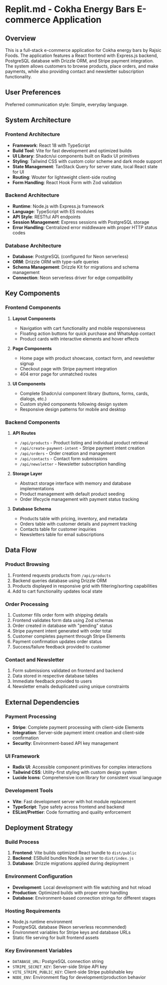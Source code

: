# Replit.md - Cokha Energy Bars E-commerce Application

## Overview

This is a full-stack e-commerce application for Cokha energy bars by Rajsic Foods. The application features a React frontend with Express.js backend, PostgreSQL database with Drizzle ORM, and Stripe payment integration. The system allows customers to browse products, place orders, and make payments, while also providing contact and newsletter subscription functionality.

## User Preferences

Preferred communication style: Simple, everyday language.

## System Architecture

### Frontend Architecture
- **Framework**: React 18 with TypeScript
- **Build Tool**: Vite for fast development and optimized builds
- **UI Library**: Shadcn/ui components built on Radix UI primitives
- **Styling**: Tailwind CSS with custom color scheme and dark mode support
- **State Management**: TanStack Query for server state, local React state for UI
- **Routing**: Wouter for lightweight client-side routing
- **Form Handling**: React Hook Form with Zod validation

### Backend Architecture
- **Runtime**: Node.js with Express.js framework
- **Language**: TypeScript with ES modules
- **API Style**: RESTful API endpoints
- **Session Management**: Express sessions with PostgreSQL storage
- **Error Handling**: Centralized error middleware with proper HTTP status codes

### Database Architecture
- **Database**: PostgreSQL (configured for Neon serverless)
- **ORM**: Drizzle ORM with type-safe queries
- **Schema Management**: Drizzle Kit for migrations and schema management
- **Connection**: Neon serverless driver for edge compatibility

## Key Components

### Frontend Components
1. **Layout Components**
   - Navigation with cart functionality and mobile responsiveness
   - Floating action buttons for quick purchase and WhatsApp contact
   - Product cards with interactive elements and hover effects

2. **Page Components**
   - Home page with product showcase, contact form, and newsletter signup
   - Checkout page with Stripe payment integration
   - 404 error page for unmatched routes

3. **UI Components**
   - Complete Shadcn/ui component library (buttons, forms, cards, dialogs, etc.)
   - Custom styled components following design system
   - Responsive design patterns for mobile and desktop

### Backend Components
1. **API Routes**
   - `/api/products` - Product listing and individual product retrieval
   - `/api/create-payment-intent` - Stripe payment intent creation
   - `/api/orders` - Order creation and management
   - `/api/contacts` - Contact form submissions
   - `/api/newsletter` - Newsletter subscription handling

2. **Storage Layer**
   - Abstract storage interface with memory and database implementations
   - Product management with default product seeding
   - Order lifecycle management with payment status tracking

3. **Database Schema**
   - Products table with pricing, inventory, and metadata
   - Orders table with customer details and payment tracking
   - Contacts table for customer inquiries
   - Newsletters table for email subscriptions

## Data Flow

### Product Browsing
1. Frontend requests products from `/api/products`
2. Backend queries database using Drizzle ORM
3. Products displayed in responsive grid with filtering/sorting capabilities
4. Add to cart functionality updates local state

### Order Processing
1. Customer fills order form with shipping details
2. Frontend validates form data using Zod schemas
3. Order created in database with "pending" status
4. Stripe payment intent generated with order total
5. Customer completes payment through Stripe Elements
6. Payment confirmation updates order status
7. Success/failure feedback provided to customer

### Contact and Newsletter
1. Form submissions validated on frontend and backend
2. Data stored in respective database tables
3. Immediate feedback provided to users
4. Newsletter emails deduplicated using unique constraints

## External Dependencies

### Payment Processing
- **Stripe**: Complete payment processing with client-side Elements
- **Integration**: Server-side payment intent creation and client-side confirmation
- **Security**: Environment-based API key management

### UI Framework
- **Radix UI**: Accessible component primitives for complex interactions
- **Tailwind CSS**: Utility-first styling with custom design system
- **Lucide Icons**: Comprehensive icon library for consistent visual language

### Development Tools
- **Vite**: Fast development server with hot module replacement
- **TypeScript**: Type safety across frontend and backend
- **ESLint/Prettier**: Code formatting and quality enforcement

## Deployment Strategy

### Build Process
1. **Frontend**: Vite builds optimized React bundle to `dist/public`
2. **Backend**: ESBuild bundles Node.js server to `dist/index.js`
3. **Database**: Drizzle migrations applied during deployment

### Environment Configuration
- **Development**: Local development with file watching and hot reload
- **Production**: Optimized builds with proper error handling
- **Database**: Environment-based connection strings for different stages

### Hosting Requirements
- Node.js runtime environment
- PostgreSQL database (Neon serverless recommended)
- Environment variables for Stripe keys and database URLs
- Static file serving for built frontend assets

### Key Environment Variables
- `DATABASE_URL`: PostgreSQL connection string
- `STRIPE_SECRET_KEY`: Server-side Stripe API key
- `VITE_STRIPE_PUBLIC_KEY`: Client-side Stripe publishable key
- `NODE_ENV`: Environment flag for development/production behavior